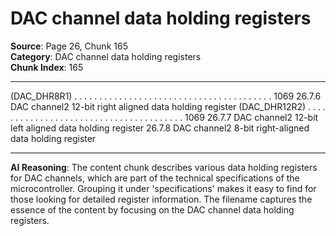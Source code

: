 # DAC channel data holding registers

**Source**: Page 26, Chunk 165  
**Category**: DAC channel data holding registers  
**Chunk Index**: 165

---

(DAC_DHR8R1) . . . . . . . . . . . . . . . . . . . . . . . . . . . . . . . . . . . . . . . . 1069
26.7.6 DAC channel2 12-bit right aligned data holding register
(DAC_DHR12R2) . . . . . . . . . . . . . . . . . . . . . . . . . . . . . . . . . . . . . . . 1069
26.7.7 DAC channel2 12-bit left aligned data holding register
26.7.8 DAC channel2 8-bit right-aligned data holding register

---

**AI Reasoning**: The content chunk describes various data holding registers for DAC channels, which are part of the technical specifications of the microcontroller. Grouping it under 'specifications' makes it easy to find for those looking for detailed register information. The filename captures the essence of the content by focusing on the DAC channel data holding registers.
